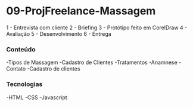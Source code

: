 # 09-ProjFreelance-Massagem

1 - Entrevista com cliente
2 - Briefing
3 - Protótipo feito em CorelDraw
4 - Avaliação
5 - Desenvolvimento
6 - Entrega

### Conteúdo

-Tipos de Massagem
-Cadastro de Clientes
-Tratamentos
-Anamnese
-Contato
-Cadastro de clientes

### Tecnologias

-HTML
-CSS
-Javascript
